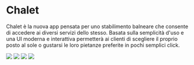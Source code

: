 # Chalet
Chalet è la nuova app pensata per uno stabilimento balneare che consente di accedere ai diversi servizi dello stesso. Basata sulla semplicità d'uso e una UI moderna e interattiva permetterà ai clienti di scegliere il proprio posto al sole o gustarsi le loro pietanze preferite in pochi semplici click.

![](/screenshots/home_1.jpg)
![](/screenshots/ombrelloni.jpg)
![](/screenshots/lettini.jpg)
![](/screenshots/ristorante.jpg)


